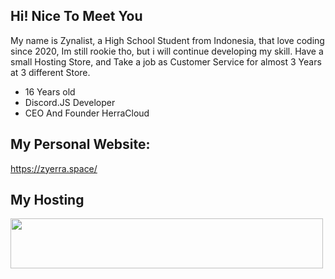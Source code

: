 ## Hi! Nice To Meet You
My name is Zynalist, a High School Student from Indonesia, that love coding since 2020, Im still rookie tho, but i will continue developing my skill. Have a small Hosting Store, and Take a job as Customer Service for almost 3 Years at 3 different Store.

- 16 Years old
- Discord.JS Developer
- CEO And Founder HerraCloud

## My Personal Website:
https://zyerra.space/

## My Hosting
<a href= 'https://discord.gg/U8gfw6f8fZ' rel= 'nofollow'>
	<img src= 'https://media.discordapp.net/attachments/1160922536050163797/1170041657450840114/New_Project_Copy_6DC7105.gif?ex=65579935&is=65452435&hm=040786d6316080dece0d4b1d0dde322ee62fb1c00b25c5147b314ecf10a0219f&=' width= '500px' height= '80px' style= 'max-width: 100%;'>
</a>
